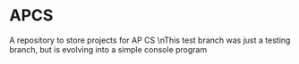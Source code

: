 # APCS
A repository to store projects for AP CS
\nThis test branch was just a testing branch, but is evolving into a simple console program
